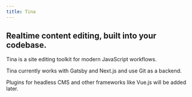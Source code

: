 ```yaml
---
title: Tina
---
```

## Realtime content editing, built into your codebase.

Tina is a site editing toolkit for modern JavaScript workflows.

Tina currently works with Gatsby and Next.js and use Git as a backend.

Plugins for headless CMS and other frameworks like Vue.js will be added later.